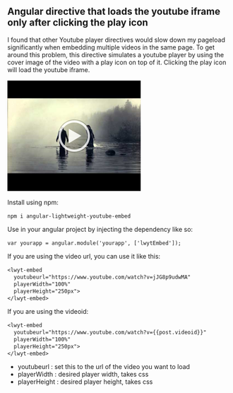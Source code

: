 ## Angular directive that loads the youtube iframe only after clicking the play icon

I found that other Youtube player directives would slow down my pageload significantly when embedding multiple videos in the same page.
To get around this problem, this directive simulates a youtube player by using the cover image of the video with a play icon on top of it.
Clicking the play icon will load the youtube iframe.



![example](https://raw.githubusercontent.com/jestersimpps/angular-lightweight-youtube-embed/master/example/example.png)


Install using npm:

```
npm i angular-lightweight-youtube-embed
```

Use in your angular project by injecting the dependency like so:

```
var yourapp = angular.module('yourapp', ['lwytEmbed']);
```

If you are using the video url, you can use it like this:

```
<lwyt-embed
  youtubeurl="https://www.youtube.com/watch?v=jJG8p9udwMA"
  playerWidth="100%"
  playerHeight="250px">
</lwyt-embed>
```

If you are using the videoid:

```
<lwyt-embed
  youtubeurl="https://www.youtube.com/watch?v={{post.videoid}}"
  playerWidth="100%"
  playerHeight="250px">
</lwyt-embed>
```

* youtubeurl : set this to the url of the video you want to load
* playerWidth : desired player width, takes css
* playerHeight : desired player height, takes css
